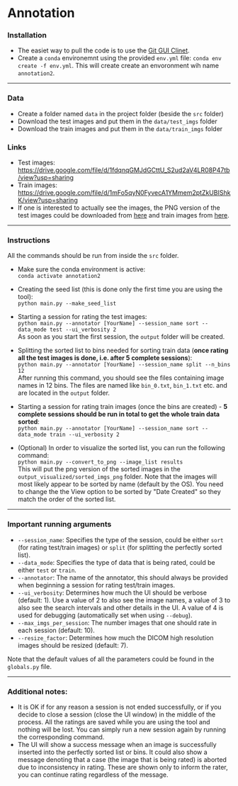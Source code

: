 # Annotation

### Installation
- The easiet way to pull the code is to use the [Git GUI Clinet](https://git-scm.com/downloads/guis).
- Create a `conda` environemnt using the provided `env.yml` file: `conda env create -f env.yml`. This will create create an envoronment wih name `annotation2`.


___
### Data
- Create a folder named `data` in the project folder (beside the `src` folder)
- Download the test images and put them in the `data/test_imgs` folder
- Download the train images and put them in the `data/train_imgs` folder

### Links
* Test images: https://drive.google.com/file/d/1fdqnqGMJdGCttU_S2ud2aV4LR08P47tb/view?usp=sharing
* Train images: https://drive.google.com/file/d/1mFo5qyN0FyvecA1YMmem2ptZkUBIShkK/view?usp=sharing
* If one is interested to actually see the images, the PNG version of the test images could be downloaded from [here](https://drive.google.com/file/d/1UhQdmzNjKxiou5HqE_GEEXqvgpzXJ9Qp/view?usp=sharing) and train images from [here](https://drive.google.com/file/d/1Yu8a6VhhkohwV7fjdDqJK06cAZKFsZfg/view?usp=sharing).

___
### Instructions

All the commands should be run from inside the `src` folder.
* Make sure the conda environment is active:  
`conda activate annotation2`

* Creating the seed list (this is done only the first time you are using the tool):  
`python main.py --make_seed_list`

* Starting a session for rating the test images:  
`python main.py --annotator [YourName] --session_name sort --data_mode test --ui_verbosity 2`  
 As soon as you start the first session, the `output` folder will be created.

* Splitting the sorted list to bins needed for sorting train data (__once rating all the test images is done, i.e. after 5 complete sessions__):  
`python main.py --annotator [YourName] --session_name split --n_bins 12`  
 After running this command, you should see the files containing image names in 12 bins. The files are named like `bin_0.txt`, `bin_1.txt` etc. and are located in
 the `output` folder.

* Starting a session for rating train images (once the bins are created) - __5 complete sessions should be run in total to get the whole train data sorted__:  
`python main.py --annotator [YourName] --session_name sort --data_mode train --ui_verbosity 2`

* (Optional) In order to visualize the sorted list, you can run the following command:  
`python main.py --convert_to_png --image_list results`  
This will put the png version of the sorted images in the `output_visualized/sorted_imgs_png` folder. Note that the images will most likely appear to be sorted by name (default by the OS). You need to change the the View option to be sorted by "Date Created" so they match the order of the sorted list.



___
### Important running arguments
* `--session_name`: Specifies the type of the session, could be either `sort` (for rating test/train images) or `split` (for splitting the perfectly sorted list).
* `--data_mode`: Specifies the type of data that is being rated, could be either `test` or `train`.
* `--annotator`: The name of the annotator, this should always be provided when beginning a session for rating test/train images.
* `--ui_verbosity`: Determines how much the UI should be verbose (default: 1). Use a value of 2 to also see the image names, a value of 3 to also see the search intervals and other details in the UI. A value of 4 is used for debugging (automatically set when using `--debug`).
* `--max_imgs_per_session`: The number images that one should rate in each session (default: 10).
* `--resize_factor`: Determines how much the DICOM high resolution images should be resized (default: 7).

Note that the default values of all the parameters could be found in the `globals.py` file.

___
### Additional notes:
* It is OK if for any reason a session is not ended successfully, or if you decide to close a session (close the UI window) in the middle of the process. All the ratings are saved while you are using the tool and nothing will be lost. You can simply run a new session again by running the corresponding command.
* The UI will show a success message when an image is successfully inserted into the perfectly sorted list or bins. It could also show a message denoting that a case (the image that is being rated) is aborted due to inconsistency in rating. These are shown only to inform the rater, you can continue rating regardless of the message.
